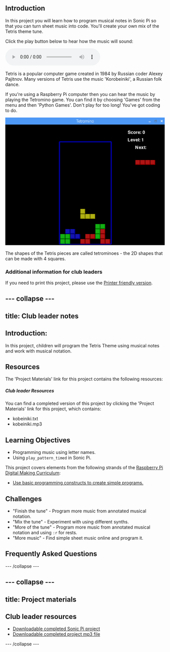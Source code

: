 ## Introduction

In this project you will learn how to program musical notes in Sonic Pi so that you can turn sheet music into code. You'll create your own mix of the Tetris theme tune.

<div id="audio-preview" class="pdf-hidden">

Click the play button below to hear how the music will sound:

<audio controls preload>
  <source src="volunteer-resources/korobeiniki.mp3" type="audio/mpeg">
Your browser does not support the <code>audio</code> element.
</audio>

</div>

Tetris is a popular computer game created in 1984 by Russian coder Alexey Pajitnov. Many versions of Tetris use the music 'Korobeiniki', a Russian folk dance.

If you're using a Raspberry Pi computer then you can hear the music by playing the Tetromino game. You can find it by choosing 'Games' from the menu and then 'Python Games'. Don't play for too long! You've got coding to do.

![screenshot](images/tetromino.png)

The shapes of the Tetris pieces are called tetrominoes - the 2D shapes that can be made with 4 squares.

### Additional information for club leaders

If you need to print this project, please use the [Printer friendly version](https://projects.raspberry-pi.org/en/projects/tetris-theme/print).


--- collapse ---
---
title: Club leader notes
---


## Introduction:
In this project, children will program the Tetris Theme using musical notes and work with musical notation.

## Resources

The 'Project Materials' link for this project contains the following resources:

##### Club leader Resources

You can find a completed version of this project by clicking the 'Project Materials' link for this project, which contains:

+ kobeiniki.txt
+ kobeiniki.mp3

## Learning Objectives
+ Programming music using letter names.  
+ Using `play_pattern_timed` in Sonic Pi.

This project covers elements from the following strands of the [Raspberry Pi Digital Making Curriculum](http://rpf.io/curriculum):

+ [Use basic programming constructs to create simple programs.](https://www.raspberrypi.org/curriculum/programming/creator)

## Challenges
+ "Finish the tune" - Program more music from annotated musical notation.
+ "Mix the tune" - Experiment with using different synths.
+ "More of the tune" - Program more music from annotated musical notation and using `:r` for rests.
+ "More music" - Find simple sheet music online and program it.

## Frequently Asked Questions


--- /collapse ---


--- collapse ---
---
title: Project materials
---


## Club leader resources
* [Downloadable completed Sonic Pi project](resources/korobeiniki.txt)
* [Downloadable completed project mp3 file](resources/korobeiniki.mp3)

--- /collapse ---